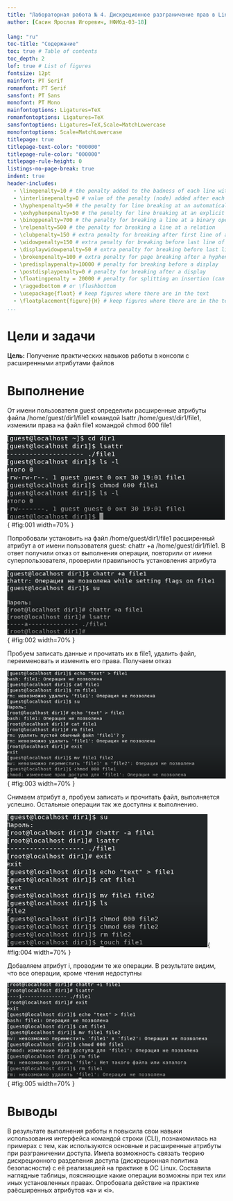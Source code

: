```yaml
---
title: "Лабораторная работа № 4. Дискреционное разграничение прав в Linux. Расширенные атрибуты"
author: [Сасин Ярослав Игоревич, НФИбд-03-18]

lang: "ru"
toc-title: "Содержание"
toc: true # Table of contents
toc_depth: 2
lof: true # List of figures
fontsize: 12pt
mainfont: PT Serif
romanfont: PT Serif
sansfont: PT Sans
monofont: PT Mono
mainfontoptions: Ligatures=TeX
romanfontoptions: Ligatures=TeX
sansfontoptions: Ligatures=TeX,Scale=MatchLowercase
monofontoptions: Scale=MatchLowercase
titlepage: true
titlepage-text-color: "000000"
titlepage-rule-color: "000000"
titlepage-rule-height: 0
listings-no-page-break: true
indent: true
header-includes:
  - \linepenalty=10 # the penalty added to the badness of each line within a paragraph (no associated penalty node) Increasing the value makes tex try to have fewer lines in the paragraph.
  - \interlinepenalty=0 # value of the penalty (node) added after each line of a paragraph.
  - \hyphenpenalty=50 # the penalty for line breaking at an automatically inserted hyphen
  - \exhyphenpenalty=50 # the penalty for line breaking at an explicit hyphen
  - \binoppenalty=700 # the penalty for breaking a line at a binary operator
  - \relpenalty=500 # the penalty for breaking a line at a relation
  - \clubpenalty=150 # extra penalty for breaking after first line of a paragraph
  - \widowpenalty=150 # extra penalty for breaking before last line of a paragraph
  - \displaywidowpenalty=50 # extra penalty for breaking before last line before a display math
  - \brokenpenalty=100 # extra penalty for page breaking after a hyphenated line
  - \predisplaypenalty=10000 # penalty for breaking before a display
  - \postdisplaypenalty=0 # penalty for breaking after a display
  - \floatingpenalty = 20000 # penalty for splitting an insertion (can only be split footnote in standard LaTeX)
  - \raggedbottom # or \flushbottom
  - \usepackage{float} # keep figures where there are in the text
  - \floatplacement{figure}{H} # keep figures where there are in the text
...
```


# Цели и задачи

**Цель:** Получение практических навыков работы в консоли с расширенными атрибутами файлов

# Выполнение

От имени пользователя guest определили расширенные атрибуты файла /home/guest/dir1/file1 командой
lsattr /home/guest/dir1/file1, изменили права на файл file1 командой chmod 600 file1

![chmod 600](1.png){ #fig:001 width=70% }

Попробовали установить на файл /home/guest/dir1/file1 расширенный атрибут a от имени пользователя guest:
chattr +a /home/guest/dir1/file1. В ответ получили отказ от выполнения операции, повторили от имени суперпользователя, проверили правильность установления атрибута

![chattr +a](2.png){ #fig:002 width=70% }

Пробуем записать данные и прочитать их в file1, удалить файл, переименовать и изменить его права. Получаем отказ

![echo, cat и тд](3.png){ #fig:003 width=70% }


Снимаем атрибут a, пробуем записать и прочитать файл, выполняется успешно. Остальные операции так же доступны к выполнению.

![chattr -a](4.png){ #fig:004 width=70% }

Добавляем атрибут i, проводим те же операции. В результате видим, что все операции, кроме чтения недоступны

![chattr +i](5.png){ #fig:005 width=70% }


#  Выводы

В результате выполнения работы я повысила свои навыки использования интерфейса командой строки (CLI), познакомилась на примерах с тем, как используются основные и расширенные атрибуты при разграничении доступа. Имела возможность связать теорию дискреционного разделения доступа (дискреционная политика безопасности) с её реализацией на практике в ОС Linux. Составила наглядные таблицы, поясняющие какие операции возможны при тех или иных установленных правах. Опробовала действие на практике раёсширенных атрибутов «а» и «i».
